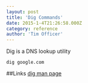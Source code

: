 ```yaml
---
layout: post
title: 'Dig Commands'
date: 2015-1-4T21:26:58.000Z
category: reference
author: 'Tim Officer'
---
```


Dig is a DNS lookup utility


```
dig google.com
```

##Links
[dig man page](http://linux.die.net/man/1/dig)
